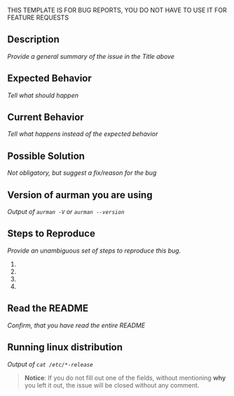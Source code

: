 THIS TEMPLATE IS FOR BUG REPORTS,
YOU DO NOT HAVE TO USE IT FOR FEATURE REQUESTS

## Description
_Provide a general summary of the issue in the Title above_

## Expected Behavior
_Tell what should happen_

## Current Behavior
_Tell what happens instead of the expected behavior_

## Possible Solution
_Not obligatory, but suggest a fix/reason for the bug_

## Version of aurman you are using
_Output of `aurman -V` or `aurman --version`_

## Steps to Reproduce
_Provide an unambiguous set of steps to reproduce this bug._

1.
2.
3.
4.

## Read the README
_Confirm, that you have read the entire README_

## Running linux distribution
_Output of `cat /etc/*-release`_

> **Notice**: If you do not fill out one of the fields, without mentioning **why** you left it out, the issue will be closed without any comment.
